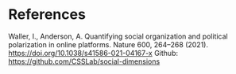 # References

Waller, I., Anderson, A. Quantifying social organization and political polarization in online platforms. Nature 600, 264–268 (2021). https://doi.org/10.1038/s41586-021-04167-x
Github: https://github.com/CSSLab/social-dimensions
